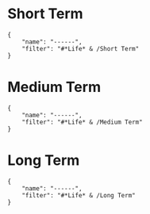 # Short Term
```todoist
{
	"name": "------",
	"filter": "#*Life* & /Short Term"
}
```
# Medium Term
```todoist
{
	"name": "------",
	"filter": "#*Life* & /Medium Term"
}
```

# Long Term
```todoist
{
	"name": "------",
	"filter": "#*Life* & /Long Term"
}
```